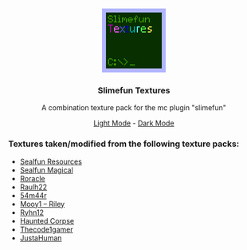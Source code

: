 <br />
<p align="center">
  <a href="https://github.com/ServerSMP-Github/Slimefun-Textures">
    <img src="./icon.png" alt="SFT-logo">
  </a>
</p>

<h3 align="center">Slimefun Textures</h3>

<p align="center">A combination texture pack for the mc plugin "slimefun"</p>

<p align="center">
  <a href="https://github.com/ServerSMP-Github/Slimefun-Textures/releases/latest/download/slimefun-textures-light.zip">Light Mode</a>
  -
  <a href="https://github.com/ServerSMP-Github/Slimefun-Textures/releases/latest/download/slimefun-textures-dark.zip">Dark Mode</a>
</p>

### Textures taken/modified from the following texture packs:

- [Sealfun Resources](https://www.planetminecraft.com/texture-pack/sealfun-resources/download/file/15698807/)
- [Sealfun Magical](https://www.planetminecraft.com/texture-pack/sealfun-magical/)
- [Roracle](https://github.com/roracle/SF-resources/releases/tag/0.01-beta)
- [Raulh22](https://www.planetminecraft.com/texture-pack/slimefun-texture-by-raulh22/)
- [54m44r](https://github.com/54M44R/Slimefun-Networks-Visualizer)
- [Mooy1 – Riley](https://github.com/Mooy1/InfinityExpansion/releases/tag/v1)
- [Ryhn12](https://www.curseforge.com/minecraft/texture-packs/slimybiscuit)
- [Haunted Corpse](https://datapackcenter.com/projects/slimefun-resources-final.12/)
- [Thecode1gamer](https://www.curseforge.com/minecraft/texture-packs/next-gen-slimefun)
- [JustaHuman](https://www.planetminecraft.com/texture-pack/simple-slimefun-textures/)
